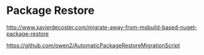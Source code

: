 # Package Restore


http://www.xavierdecoster.com/migrate-away-from-msbuild-based-nuget-package-restore

https://github.com/owen2/AutomaticPackageRestoreMigrationScript
